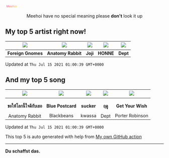 [![Meehoi Logo](https://github.com/beam41/beam41/raw/master/mh.svg)](http://my.meehoi.me/)
<p align="center">Meehoi have no special meaning please <b>don't</b> look it up</p>

## My top 5 artist right now!
<!-- table start -->
|<img src="https://i.scdn.co/image/ab67616d000048513c14b06daaa6a9973d64b866">|<img src="https://i.scdn.co/image/ab6761610000f178001da630489c592d46065c1b">|<img src="https://i.scdn.co/image/ab6761610000f17828f8b68ea703b22fc0c8be11">|<img src="https://i.scdn.co/image/ab6761610000f178c8db673b6abf599da60d633b">|<img src="https://i.scdn.co/image/ab6761610000f178b24a6ff3261a9e11995e2550">|
| :---: | :---: | :---: | :---: | :---: |
|<b>Foreign Gnomes</b>|<b>Anatomy Rabbit</b>|<b>Joji</b>|<b>HONNE</b>|<b>Dept</b>|

Updated at `Thu Jul 15 2021 01:00:39 GMT+0000`
<!-- table end -->

## And my top 5 song
<!-- table song start -->
|<img src="https://i.scdn.co/image/ab67616d00001e0267cc416f726062916b7e1f4b">|<img src="https://i.scdn.co/image/ab67616d00001e02c29248d6b286136532981564">|<img src="https://i.scdn.co/image/ab67616d00001e02ad53d9f26c11d04b3ea99d90">|<img src="https://i.scdn.co/image/ab67616d00001e027cb744b7588fdcf838407c50">|<img src="https://i.scdn.co/image/ab67616d00001e027d6ac8b4a84ad4b342050d87">|
| :---: | :---: | :---: | :---: | :---: |
|<p><b>ขอให้โลกนี้ใจดีกับเธอ</b></p> Anatomy Rabbit|<p><b>Blue Postcard</b></p> Blackbeans|<p><b>sucker</b></p> kwassa|<p><b>ฤดู</b></p> Dept|<p><b>Get Your Wish</b></p> Porter Robinson|

Updated at `Thu Jul 15 2021 01:00:39 GMT+0000`
<!-- table song end -->

This top 5 is auto generated with help from [My own GitHub action](https://github.com/beam41/spotify-listening)

---

**Du schaffst das.**